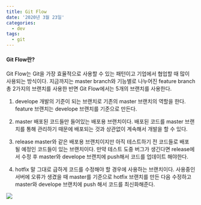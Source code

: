 ```yaml
---
title: Git Flow
date: '2020년 3월 23일'
categories:
  - dev
tags:
  - git
---
```


#### Git Flow란?

Git Flow는 Git을 가장 효율적으로 사용할 수 있는 패턴이고 기업에서 협업할 때 많이 사용되는 방식이다.
지금까지는 master branch와 기능별로 나누어진 feature branch 총 2가지의 브랜치를 사용한 반면
Git Flow에서는 5개의 브랜치를 사용한다.

1. develope
   개발의 기준이 되는 브랜치로 기존의 master 브랜치의 역할을 한다. feature 브랜치는 develope 브랜치를 기준으로 만든다.

2. master
   배포된 코드들만 들어있는 배포용 브랜치이다. 배포된 코드를 master 브랜치를 통해 관리하기 때문에 배포되는 것과 상관없이 계속해서 개발을 할 수 있다.

3. release
   master와 같은 배포용 브랜치이지만 아직 테스트하기 전 코드들로 배포 될 예정인 코드들이 있는 브랜치이다. 만약 테스트 도중 버그가 생긴다면 release에서 수정 후 master와 develope 브랜치에 push해서 코드를 업데이트 해야한다.

4. hotfix
   말 그대로 급하게 코드를 수정해야 할 경우에 사용하는 브랜치이다. 사용중인 서버에 오류가 생겼을 때 master를 기준으로 hotfix 브랜치를 만든 다음 수정하고 master와 develope 브랜치에 push 해서 코드를 최신화해준다.

![](https://images.velog.io/images/ppl8709/post/ee071d15-ad5a-41c1-9581-5f0d81d113f7/image.png)
